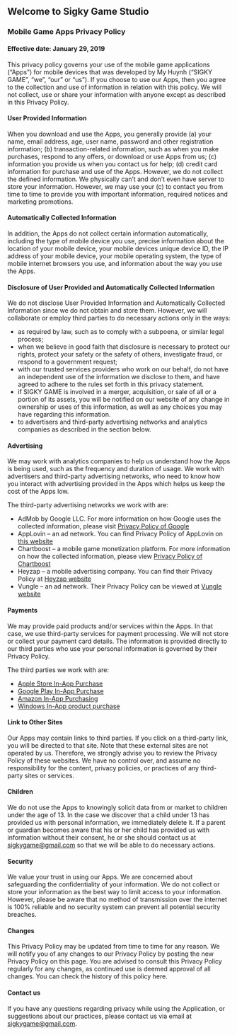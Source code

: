 ## Welcome to Sigky Game Studio

### Mobile Game Apps Privacy Policy
#### Effective date: January 29, 2019

This privacy policy governs your use of the mobile game applications (“Apps”) for mobile devices that was developed by My Huynh (“SIGKY GAME”, “we”, “our” or “us”).
If you choose to use our Apps, then you agree to the collection and use of information in relation with this policy. We will not collect, use or share your information with anyone except as described in this Privacy Policy.

#### User Provided Information 

When you download and use the Apps, you generally provide (a) your name, email address, age, user name, password and other registration information; (b) transaction-related information, such as when you make purchases, respond to any offers, or download or use Apps from us; (c) information you provide us when you contact us for help; (d) credit card information for purchase and use of the Apps.
However, we do not collect the defined information. We physically can’t and don’t even have server to store your information. However, we may use your (c) to contact you from time to time to provide you with important information, required notices and marketing promotions.

#### Automatically Collected Information 

In addition, the Apps do not collect certain information automatically, including the type of mobile device you use, precise information about the location of your mobile device, your mobile devices unique device ID, the IP address of your mobile device, your mobile operating system, the type of mobile internet browsers you use, and information about the way you use the Apps. 

#### Disclosure of User Provided and Automatically Collected Information 

We do not disclose User Provided Information and Automatically Collected Information since we do not obtain and store them. However, we will collaborate or employ third parties to do necessary actions only in the ways:

- as required by law, such as to comply with a subpoena, or similar legal process;
-	when we believe in good faith that disclosure is necessary to protect our rights, protect your safety or the safety of others, investigate fraud, or respond to a government request;
-	with our trusted services providers who work on our behalf, do not have an independent use of the information we disclose to them, and have agreed to adhere to the rules set forth in this privacy statement.
-	if SIGKY GAME is involved in a merger, acquisition, or sale of all or a portion of its assets, you will be notified on our website of any change in ownership or uses of this information, as well as any choices you may have regarding this information.
-	to advertisers and third-party advertising networks and analytics companies as described in the section below.

#### Advertising

We may work with analytics companies to help us understand how the Apps is being used, such as the frequency and duration of usage. We work with advertisers and third-party advertising networks, who need to know how you interact with advertising provided in the Apps which helps us keep the cost of the Apps low. 

The third-party advertising networks we work with are:
-	AdMob by Google LLC. For more information on how Google uses the collected information, please visit [Privacy Policy of Google](http://www.google.com/policies/privacy/)
-	AppLovin – an ad network. You can find Privacy Policy of AppLovin on [this website](https://www.applovin.com/privacy/)
-	Chartboost – a mobile game monetization platform. For more information on how the collected information, please view [Privacy Policy of Chartboost](https://answers.chartboost.com/en-us/articles/200780269)
-	Heyzap – a mobile advertising company. You can find their Privacy Policy at [Heyzap website](https://www.fyber.com/legal/heyzap-sdk/)
-	Vungle – an ad network. Their Privacy Policy can be viewed at [Vungle website](https://vungle.com/privacy/)

#### Payments

We may provide paid products and/or services within the Apps. In that case, we use third-party services for payment processing. We will not store or collect your payment card details. The information is provided directly to our third parties who use your personal information is governed by their Privacy Policy. 

The third parties we work with are:
- [Apple Store In-App Purchase](https://www.apple.com/legal/privacy/)
- [Google Play In-App Purchase](https://www.google.com/policies/privacy/)
- [Amazon In-App Purchasing](https://www.amazon.com/gp/help/customer/display.html?nodeId=201485660)
- [Windows In-App product purchase](https://privacy.microsoft.com/en-us)

#### Link to Other Sites

Our Apps may contain links to third parties. If you click on a third-party link, you will be directed to that site. Note that these external sites are not operated by us. Therefore, we strongly advise you to review the Privacy Policy of these websites. We have no control over, and assume no responsibility for the content, privacy policies, or practices of any third-party sites or services. 

#### Children 

We do not use the Apps to knowingly solicit data from or market to children under the age of 13. In the case we discover that a child under 13 has provided us with personal information, we immediately delete it. If a parent or guardian becomes aware that his or her child has provided us with information without their consent, he or she should contact us at sigkygame@gmail.com so that we will be able to do necessary actions. 

#### Security

We value your trust in using our Apps. We are concerned about safeguarding the confidentiality of your information. We do not collect or store your information as the best way to limit access to your information. However, please be aware that no method of transmission over the internet is 100% reliable and no security system can prevent all potential security breaches.

#### Changes

This Privacy Policy may be updated from time to time for any reason. We will notify you of any changes to our Privacy Policy by posting the new Privacy Policy on this page. You are advised to consult this Privacy Policy regularly for any changes, as continued use is deemed approval of all changes. You can check the history of this policy here. 

#### Contact us

If you have any questions regarding privacy while using the Application, or suggestions about our practices, please contact us via email at sigkygame@gmail.com.
